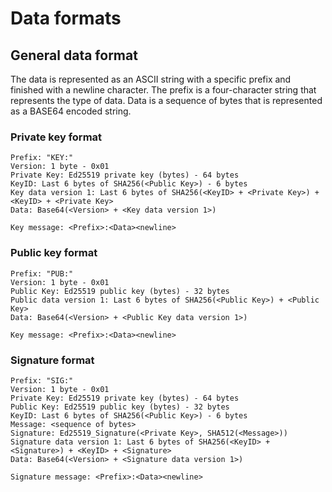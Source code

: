 # Data formats

## General data format

The data is represented as an ASCII string with a specific prefix and finished with a newline character.
The prefix is a four-character string that represents the type of data. 
Data is a sequence of bytes that is represented as a BASE64 encoded string.

### Private key format

```
Prefix: "KEY:"
Version: 1 byte - 0x01
Private Key: Ed25519 private key (bytes) - 64 bytes
KeyID: Last 6 bytes of SHA256(<Public Key>) - 6 bytes
Key data version 1: Last 6 bytes of SHA256(<KeyID> + <Private Key>) + <KeyID> + <Private Key>
Data: Base64(<Version> + <Key data version 1>)

Key message: <Prefix>:<Data><newline>
```

### Public key format

```
Prefix: "PUB:"
Version: 1 byte - 0x01
Public Key: Ed25519 public key (bytes) - 32 bytes
Public data version 1: Last 6 bytes of SHA256(<Public Key>) + <Public Key>
Data: Base64(<Version> + <Public Key data version 1>)

Key message: <Prefix>:<Data><newline>
```

### Signature format

```
Prefix: "SIG:"
Version: 1 byte - 0x01
Private Key: Ed25519 private key (bytes) - 64 bytes
Public Key: Ed25519 public key (bytes) - 32 bytes
KeyID: Last 6 bytes of SHA256(<Public Key>) - 6 bytes
Message: <sequence of bytes>
Signature: Ed25519_Signature(<Private Key>, SHA512(<Message>))
Signature data version 1: Last 6 bytes of SHA256(<KeyID> + <Signature>) + <KeyID> + <Signature>
Data: Base64(<Version> + <Signature data version 1>)

Signature message: <Prefix>:<Data><newline>
```
